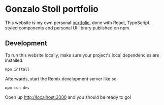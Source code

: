 # Gonzalo Stoll portfolio

This website is my own personal [portfolio](http://gonzalostoll.com), done with React, TypeScript, styled components and personal UI library published on npm.

## Development

To run this website locally, make sure your project's local dependencies are installed:

```sh
npm install
```

Afterwards, start the Remix development server like so:

```sh
npm run dev
```

Open up [http://localhost:3000](http://localhost:3000) and you should be ready to go!
